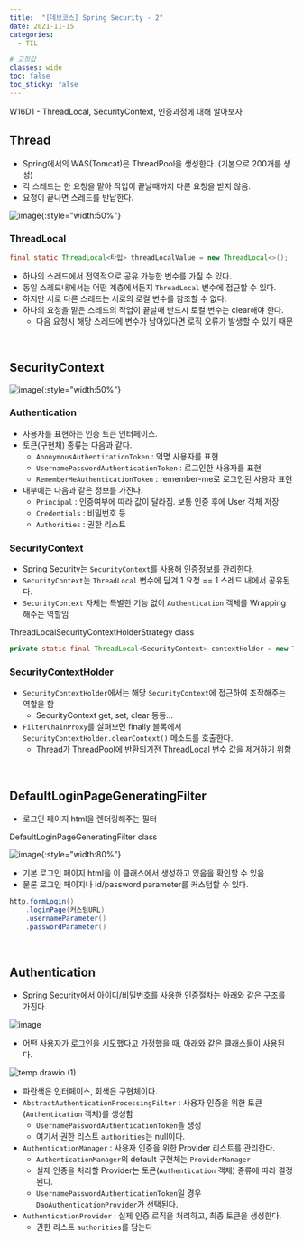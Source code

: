 ```yaml
---
title:  "[데브코스] Spring Security - 2"
date: 2021-11-15
categories: 
  - TIL

# 고정값
classes: wide
toc: false
toc_sticky: false
---
```


W16D1 - ThreadLocal, SecurityContext, 인증과정에 대해 알아보자

## Thread

- Spring에서의 WAS(Tomcat)은 ThreadPool을 생성한다. (기본으로 200개를 생성)
- 각 스레드는 한 요청을 맡아 작업이 끝날때까지 다른 요청을 받지 않음.
- 요청이 끝나면 스레드를 반납한다.


![image](https://user-images.githubusercontent.com/71180414/141684090-673aff4a-14ed-430a-9550-410b726b9779.png){:style="width:50%"}

### ThreadLocal

```java
final static ThreadLocal<타입> threadLocalValue = new ThreadLocal<>();
```

- 하나의 스레드에서 전역적으로 공유 가능한 변수를 가질 수 있다.
- 동일 스레드내에서는 어떤 계층에서든지 `ThreadLocal` 변수에 접근할 수 있다.
- 하지만 서로 다른 스레드는 서로의 로컬 변수를 참조할 수 없다.
- 하나의 요청을 맡은 스레드의 작업이 끝날때 반드시 로컬 변수는 clear해야 한다.
    - 다음 요청시 해당 스레드에 변수가 남아있다면 로직 오류가 발생할 수 있기 때문

<br>

## SecurityContext

![image](https://user-images.githubusercontent.com/71180414/141685658-9287c1bf-b892-4344-b9f2-e2609d312461.png){:style="width:50%"}

### Authentication

- 사용자를 표현하는 인증 토큰 인터페이스.
- 토큰(구현체) 종류는 다음과 같다.
    - `AnonymousAuthenticationToken` : 익명 사용자를 표현
    - `UsernamePasswordAuthenticationToken` : 로그인한 사용자를 표현
    - `RememberMeAuthenticationToken` : remember-me로 로그인된 사용자 표현
- 내부에는 다음과 같은 정보를 가진다.
    - `Principal` : 인증여부에 따라 값이 달라짐. 보통 인증 후에 User 객체 저장
    - `Credentials` : 비밀번호 등
    - `Authorities` : 권한 리스트

### SecurityContext

- Spring Security는 `SecurityContext`를 사용해 인증정보를 관리한다.
- `SecurityContext`는 `ThreadLocal` 변수에 담겨 1 요청 == 1 스레드 내에서 공유된다.
- `SecurityContext` 자체는 특별한 기능 없이 `Authentication` 객체를 Wrapping 해주는 역할임

<div class="sub_title">ThreadLocalSecurityContextHolderStrategy class</div>

```java
private static final ThreadLocal<SecurityContext> contextHolder = new ThreadLocal();
```

### SecurityContextHolder

- `SecurityContextHolder`에서는 해당 `SecurityContext`에 접근하여 조작해주는 역할을 함
    - SecurityContext get, set, clear 등등...
- `FilterChainProxy`를 살펴보면 finally 블록에서 `SecurityContextHolder.clearContext()` 메소드를 호출한다.
    - Thread가 ThreadPool에 반환되기전 ThreadLocal 변수 값을 제거하기 위함

<br>

## DefaultLoginPageGeneratingFilter

- 로그인 페이지 html을 렌더링해주는 필터

<div class="sub_title">DefaultLoginPageGeneratingFilter class</div>

![image](https://user-images.githubusercontent.com/71180414/141808981-bcfbb63d-0fa9-4ae0-90e6-69aab7a4f05e.png){:style="width:80%"}

- 기본 로그인 페이지 html을 이 클래스에서 생성하고 있음을 확인할 수 있음
- 물론 로그인 페이지나 id/password parameter를 커스텀할 수 있다.

```java
http.formLogin()
    .loginPage(커스텀URL)
    .usernameParameter()
    .passwordParameter()
```

<br>

## Authentication

- Spring Security에서 아이디/비밀번호를 사용한 인증절차는 아래와 같은 구조를 가진다.

![image](https://user-images.githubusercontent.com/71180414/141810255-d7b40017-722e-48ba-a4d0-93e3007eb947.png)


- 어떤 사용자가 로그인을 시도했다고 가정했을 때, 아래와 같은 클래스들이 사용된다.

![temp drawio (1)](https://user-images.githubusercontent.com/71180414/141839462-3c259932-4aac-4d0c-a115-96f371776f0f.png)

- 파란색은 인터페이스, 회색은 구현체이다.
- `AbstractAuthenticationProcessingFilter` : 사용자 인증을 위한 토큰(`Authentication` 객체)를 생성함
    - `UsernamePasswordAuthenticationToken`을 생성
    - 여기서 권한 리스트 `authorities`는 null이다.
- `AuthenticationManager` : 사용자 인증을 위한 Provider 리스트를 관리한다.
    - `AuthenticationManager`의 default 구현체는 `ProviderManager`
    - 실제 인증을 처리할 Provider는 토큰(`Authentication` 객체) 종류에 따라 결정된다.
    - `UsernamePasswordAuthenticationToken`일 경우 `DaoAuthenticationProvider`가 선택된다.
- `AuthenticationProvider` : 실제 인증 로직을 처리하고, 최종 토큰을 생성한다.
    - 권한 리스트 `authorities`를 담는다

<br>